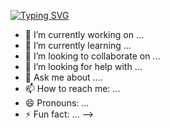 
[![Typing SVG](https://readme-typing-svg.herokuapp.com?font=Oleo+Script&color=808080&size=35&center=true&vCenter=true&width=404&height=53&lines=%E3%80%80%E3%80%80Sa+%2C+ng+Kyu+%E3%80%80%E3%80%80)](https://git.io/typing-svg)

- 🔭 I’m currently working on ...
- 🌱 I’m currently learning ...
- 👯 I’m looking to collaborate on ...
- 🤔 I’m looking for help with ...
- 💬 Ask me about ....
- 📫 How to reach me: ...
- 😄 Pronouns: ...
- ⚡ Fun fact: ...
-->
